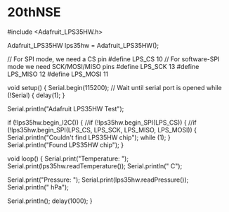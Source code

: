 # 20thNSE
#include <Adafruit_LPS35HW.h>

Adafruit_LPS35HW lps35hw = Adafruit_LPS35HW();

// For SPI mode, we need a CS pin
#define LPS_CS  10
// For software-SPI mode we need SCK/MOSI/MISO pins
#define LPS_SCK  13
#define LPS_MISO 12
#define LPS_MOSI 11

void setup() {
  Serial.begin(115200);
  // Wait until serial port is opened
  while (!Serial) { delay(1); }

  Serial.println("Adafruit LPS35HW Test");

  if (!lps35hw.begin_I2C()) {
  //if (!lps35hw.begin_SPI(LPS_CS)) {
  //if (!lps35hw.begin_SPI(LPS_CS, LPS_SCK, LPS_MISO, LPS_MOSI)) {
    Serial.println("Couldn't find LPS35HW chip");
    while (1);
  }
  Serial.println("Found LPS35HW chip");
}

void loop() {
  Serial.print("Temperature: ");
  Serial.print(lps35hw.readTemperature());
  Serial.println(" C");
  
  Serial.print("Pressure: ");
  Serial.print(lps35hw.readPressure());
  Serial.println(" hPa");

  Serial.println();
  delay(1000);
}